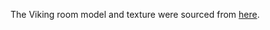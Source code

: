 The Viking room model and texture were sourced from [here](https://sketchfab.com/3d-models/viking-room-a49f1b8e4f5c4ecf9e1fe7d81915ad38).
